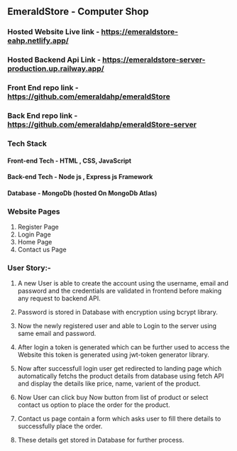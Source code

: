 ## EmeraldStore - Computer Shop

### Hosted Website Live link - https://emeraldstore-eahp.netlify.app/
### Hosted Backend Api Link  - https://emeraldstore-server-production.up.railway.app/

### Front End repo link - https://github.com/emeraldahp/emeraldStore
### Back End repo link - https://github.com/emeraldahp/emeraldStore-server

### Tech Stack

#### Front-end Tech - HTML , CSS, JavaScript 
#### Back-end Tech - Node js , Express js Framework
#### Database - MongoDb (hosted On MongoDb Atlas)

### Website Pages
1. Register Page
2. Login Page
3. Home Page
4. Contact us Page

### User Story:-
1. A new User is able to create the account using the username, email and password and the credentials are validated in frontend before making any request to backend API.

2. Password is stored in Database with encryption  using bcrypt library.

3. Now the newly registered user and able to Login to the server using same email and password.

4. After login a token is generated which can be further used to access the Website this token is generated using jwt-token generator library.

5. Now after successfull login user get redirected to landing page which automatically fetchs the product details from database using  fetch API and display the details like price, name, varient of the product.

6. Now User can click buy Now button from list of product or select contact us option to place the order for the product.

7. Contact us page contain a form which asks user to fill there details to successfully place the order.

8. These details get stored in Database for further process.
